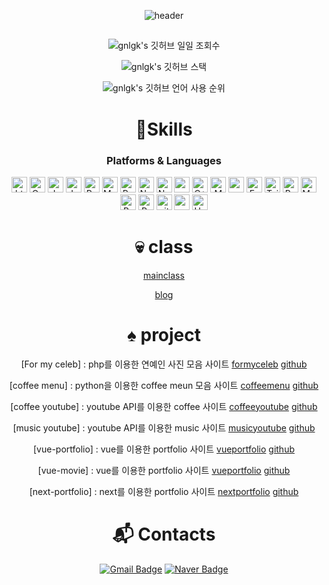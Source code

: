 <div align="center">

<!-- 상단바 -->
![header](https://github.com/gnlgk/gnlgk/assets/161431748/6b54c1d6-9171-4b95-8f55-0f2ad6449b65)

##

<!-- 깃허브 일일 조회수 -->
![gnlgk's 깃허브 일일 조회수](https://hits.seeyoufarm.com/api/count/incr/badge.svg?url=https%3A%2F%2Fgithub.com%2Fgjbae1212%2Fhit-counter&count_bg=%23859FDA&title_bg=%231541A4&icon=&icon_color=%23E7E7E7&title=hits&edge_flat=false)

<!-- 깃허브 스탯 -->
![gnlgk's 깃허브 스택](https://github-readme-stats.vercel.app/api?username=gnlgk&show_icons=true&theme=tokyonight)

<!-- 깃허브 언어 사용 순위 -->
![gnlgk's 깃허브 언어 사용 순위](https://github-readme-stats.vercel.app/api/top-langs/?username=gnlgk&layout=compact&theme=dark)


<!-- 스킬 -->

# 💎Skills
### Platforms & Languages
<img alt="html5" src="https://img.shields.io/badge/HTML5-E34F26?style=for-the-badge&logo=html5&logoColor=white" height="25px"/>
<img alt="Css3" src="https://img.shields.io/badge/CSS3-1572B6?style=for-the-badge&logo=css3&logoColor=white" height="25px"/>
<img alt="Javascript" src="https://img.shields.io/badge/JavaScript-323330?style=for-the-badge&logo=javascript&logoColor=F7DF1E"  height="25px"/>
<img alt="Jquery" src="https://img.shields.io/badge/jquery-%230769AD.svg?style=for-the-badge&logo=jquery&logoColor=white" height="25px"/>
<img alt="Python" src="https://img.shields.io/badge/Python-14354C?style=for-the-badge&logo=python&logoColor=white" height="25px"/>
<img alt="Markdown" src="https://img.shields.io/badge/Markdown-000000?style=for-the-badge&logo=markdown&logoColor=white"  height="25px"/>
<img alt="React" src="https://img.shields.io/badge/React-20232A?style=for-the-badge&logo=react&logoColor=61DAFB" height="25px"/>
<img alt="Nodejs" src="https://img.shields.io/badge/-Nodejs-43853d?style=flat-square&logo=Node.js&logoColor=white"  height="25px"/>



<img alt="NextJs" src="https://img.shields.io/badge/Next-black?style=for-the-badge&logo=next.js&logoColor=white" height="25px"/>
<img alt="npm" src="https://img.shields.io/badge/NPM-%23000000.svg?style=for-the-badge&logo=npm&logoColor=white" height="25px"/>
<img alt="C++" src="https://img.shields.io/badge/C%2B%2B-00599C?style=for-the-badge&logo=c%2B%2B&logoColor=white" height="25px"/>
<img alt="MongoDB" src="https://img.shields.io/badge/-MongoDB-13aa52?style=flat-square&logo=mongodb&logoColor=white"  height="25px"/>
<img alt="redux" src="https://img.shields.io/badge/-Redux-764ABC?style=flat-square&logo=redux&logoColor=white" height="25px"/>
 <img alt="Express" src="https://img.shields.io/badge/express.js-%23404d59.svg?style=for-the-badge&logo=express&logoColor=%2361DAFB" height="25px"/>
<img alt="Tailwidcss" src="https://img.shields.io/badge/Tailwind_CSS-38B2AC?style=for-the-badge&logo=tailwind-css&logoColor=white" height="25px"/>
<img alt="Bootstrap" src="https://img.shields.io/badge/Bootstrap-563D7C?style=for-the-badge&logo=bootstrap&logoColor=white" height="25px"/>
<img alt="Material UI" src="https://img.shields.io/badge/Material--UI-0081CB?style=for-the-badge&logo=material-ui&logoColor=white" height="25px"/>
<img alt="Brave browser" src="https://img.shields.io/badge/-Brave_Browser-FB542B?style=flat-square&logo=brave&logoColor=white" height="25px"/>
<img alt="Prettier" src="https://img.shields.io/badge/-Prettier-F7B93E?style=flat-square&logo=prettier&logoColor=white" height="25px"/>
 <img alt="github actions" src="https://img.shields.io/badge/-Github_Actions-2088FF?style=flat-square&logo=github-actions&logoColor=white" height="25px"/>
 <img alt="postman" src="https://img.shields.io/badge/-Postman-00C7B7?style=flat-square&logo=postman&logoColor=white" height="25px"/>
 <img alt="Heroku" src="https://img.shields.io/badge/-Heroku-430098?style=flat-square&logo=heroku&logoColor=white" height="25px"/>

# 💀 class

[mainclass](https://gnlgk.github.io/class2024/)

[blog](https://gnlgk.github.io/)

#

# ♠️ project

[For my celeb] : php를 이용한 연예인 사진 모음 사이트 [formyceleb](http://wlsdks.dothome.co.kr/) [github](https://github.com/gnlgk/formyceleb)    

[coffee menu] : python을 이용한 coffee meun 모음 사이트 [coffeemenu](https://coffee-api-rosy.vercel.app/) [github](https://github.com/gnlgk/coffee-api)     

[coffee youtube] : youtube API를 이용한 coffee 사이트 [coffeeyoutube](https://attraction-xi.vercel.app/) [github](https://github.com/gnlgk/attraction)       

[music youtube] : youtube API를 이용한 music 사이트 [musicyoutube](https://music-youtube-two.vercel.app/) [github](https://github.com/gnlgk/Music-youtube) 

[vue-portfolio] : vue를 이용한 portfolio 사이트 [vueportfolio](https://vue-first-three.vercel.app/) [github](https://github.com/gnlgk/vue-first)  

[vue-movie] : vue를 이용한 portfolio 사이트 [vueportfolio](https://vue-movie-virid.vercel.app/) [github](https://github.com/gnlgk/vue-movie)    

[next-portfolio] : next를 이용한 portfolio 사이트 [nextportfolio](https://next-site-beryl-gamma.vercel.app/) [github](https://github.com/gnlgk/next-site)       



#


 
# :mailbox_with_mail: Contacts
[![Gmail Badge](https://img.shields.io/badge/Gmail-d14836?style=flat-square&logo=Gmail&logoColor=white&link=mailto:gnlgk@gmail.com)](mailto:gnlgk@gmail.com)
[![Naver Badge](https://img.shields.io/badge/Naver-03C75A?style=flat-square&logo=Naver&logoColor=white&link=mailto:gnlgk@naver.com)](mailto:gnlgk@naver.com)

 


